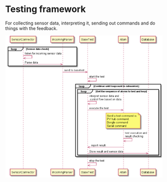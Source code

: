 # Testing framework

For collecting sensor data, interpreting it, sending out commands and do things with the feedback.

![sequence diagram](out/sequence/sequence.png)
